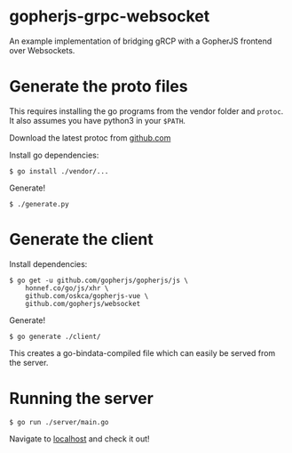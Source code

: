 # gopherjs-grpc-websocket
An example implementation of bridging gRCP with a GopherJS frontend over Websockets.

# Generate the proto files
This requires installing the go programs from the vendor folder and `protoc`.
It also assumes you have python3 in your `$PATH`.

Download the latest protoc from [github.com](https://github.com/google/protobuf/releases)

Install go dependencies:
```
$ go install ./vendor/...
```
Generate!
```
$ ./generate.py
```

# Generate the client
Install dependencies:
```
$ go get -u github.com/gopherjs/gopherjs/js \
    honnef.co/go/js/xhr \
    github.com/oskca/gopherjs-vue \
    github.com/gopherjs/websocket
```
Generate!
```
$ go generate ./client/
```

This creates a go-bindata-compiled file which
can easily be served from the server.

# Running the server
```
$ go run ./server/main.go
```

Navigate to [localhost](https://localhost:10000) and check it out!
